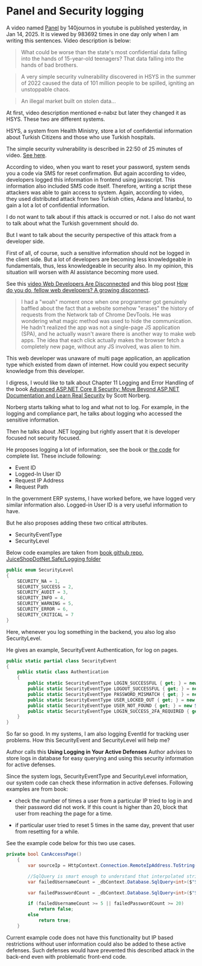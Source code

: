 # Panel and Security logging

A video named [Panel](https://youtu.be/5BzGetrwpoU) by  140journos in youtube is published yesterday, in Jan 14, 2025.
It is viewed by 983692 times in one day only when I am writing this sentences.
Video description is below:

>What could be worse than the state's most confidential data falling into the hands of 15-year-old teenagers? 
>That data falling into the hands of bad brothers.

>A very simple security vulnerability discovered in HSYS in the summer of 2022 caused the data of 101 million people to be spilled, igniting an unstoppable chaos.

>An illegal market built on stolen data...

At first, video description mentioned e-nabız but later they changed it as HSYS. These two are different systems.

HSYS, a system from Health Ministry, store a lot of confidential information about Turkish Citizens and those who use Turkish hospitals. 


The simple security vulnerability is described in 22:50 of 25 minutes of video.
[See here](https://youtu.be/5BzGetrwpoU?t=1370).

According to video, when you want to reset your password, system sends you a code via SMS for reset confirmation.
But again according to video, developers logged this information in frontend using javascript.
This information also included SMS code itself.
Therefore, writing a script these attackers was able to gain access to system.
Again, according to video, they used distributed attack from two Turkish cities, Adana and İstanbul, to gain a lot a lot of confidential information.

I do not want to talk about if this attack is occurred or not.
I also do not want to talk about what the Turkish government should do.

But I want to talk about the security perspective of this attack from a developer side.

First of all, of course, such a sensitive information should not be logged in the client side.
But a lot of developers are becoming less knowledgeable in fundamentals, thus, less knowledgeable in security also.
In my opinion, this situation will worsen with AI assistance becoming more used.

See this [video Web Developers Are Disconnected](https://www.youtube.com/watch?v=oNjfXnhq0UM) and this blog post [How do you do, fellow web developers? A growing disconnect](https://rakhim.exotext.com/web-developers-a-growing-disconnect).

> I had a "woah" moment once when one programmer got genuinely baffled about the fact that a website somehow "erases" the history of requests from the Network tab of Chrome DevTools. He was wondering what magic method was used to hide the communication. He hadn't realized the app was not a single-page JS application (SPA), and he actually wasn't aware there is another way to make web apps. The idea that each click actually makes the browser fetch a completely new page, without any JS involved, was alien to him. 

This web developer was  unaware of multi page application, an application type which existed from dawn of internet.
How could you expect security knowledge from this developer.

I digress, I would like to talk about Chapter 11 Logging and Error Handling of the book [Advanced ASP.NET Core 8 Security: Move Beyond ASP.NET Documentation and Learn Real Security](https://link.springer.com/book/10.1007/979-8-8688-0494-6) by Scott Norberg.

Norberg starts talking what to log and what not to log.
For example, in the logging and compliance part, he talks about logging who accessed the sensitive information.

Then he talks about .NET logging but rightly assert that it is developer focused not security focused.

He proposes logging a lot of information, see the book or [the code](https://github.com/Apress/Advanced-ASP.NET-Core-8-Security-2nd-ed) for complete list. These include following:

- Event ID
- Logged-In User ID 
- Request IP Address 
- Request Path 

In the government ERP systems, I have worked before, we have logged very similar information also.
Logged-in User ID is a very useful information to have.

But he also proposes adding these two critical attributes.

- SecurityEventType
- SecurityLevel

Below code examples are taken from [book github repo, JuiceShopDotNet.Safe/Logging folder](https://github.com/Apress/Advanced-ASP.NET-Core-8-Security-2nd-ed/tree/main/JuiceShopDotNet.Safe/Logging)



```csharp
public enum SecurityLevel
{
    SECURITY_NA = 1,
    SECURITY_SUCCESS = 2,
    SECURITY_AUDIT = 3,
    SECURITY_INFO = 4,
    SECURITY_WARNING = 5,
    SECURITY_ERROR = 6,
    SECURITY_CRITICAL = 7
}
```

Here, whenever you log something in the backend, you also log also SecurityLevel.

He gives an example, SecurityEvent Authentication, for log on pages.

```csharp
public static partial class SecurityEvent
{
    public static class Authentication
    {
        public static SecurityEventType LOGIN_SUCCESSFUL { get; } = new SecurityEventType(1200, LogLevel.Information, SecurityEventType.SecurityLevel.SECURITY_SUCCESS);
        public static SecurityEventType LOGOUT_SUCCESSFUL { get; } = new SecurityEventType(1201, LogLevel.Information, SecurityEventType.SecurityLevel.SECURITY_SUCCESS);
        public static SecurityEventType PASSWORD_MISMATCH { get; } = new SecurityEventType(1202, LogLevel.Debug, SecurityEventType.SecurityLevel.SECURITY_INFO);
        public static SecurityEventType USER_LOCKED_OUT { get; } = new SecurityEventType(1203, LogLevel.Debug, SecurityEventType.SecurityLevel.SECURITY_WARNING);
        public static SecurityEventType USER_NOT_FOUND { get; } = new SecurityEventType(1204, LogLevel.Information, SecurityEventType.SecurityLevel.SECURITY_WARNING);
        public static SecurityEventType LOGIN_SUCCESS_2FA_REQUIRED { get; } = new SecurityEventType(1210, LogLevel.Information, SecurityEventType.SecurityLevel.SECURITY_INFO);
    }
}
```

So far so good. 
In my systems, I am also logging EventId for tracking user problems.
How this SecurityEvent and SecurityLevel will help me?

Author calls this **Using Logging in Your Active Defenses**
Author advises to store logs in database for easy querying and using this security information for active defenses.

Since the system logs, SecurityEventType and SecurityLevel information, our system code can check these information in active defenses.
Following examples are from book:

- check the number of times a user from a particular IP tried to log in and their password did not work. If this count is higher than 20, block that user from reaching the page for a time.

- if particular user tried to reset 5 times in the same day, prevent that user from resetting for a while.


See the example code below for this two use cases.

```csharp
private bool CanAccessPage()
    {
        var sourceIp = HttpContext.Connection.RemoteIpAddress.ToString();

        //SqlQuery is smart enough to understand that interpolated string values should be treated as parameters, so this is safe from SQL injection attacks
        var failedUsernameCount = _dbContext.Database.SqlQuery<int>($"SELECT COUNT(1) AS Value FROM SecurityEvent WHERE DateCreated > {DateTime.UtcNow.AddDays(-1)} AND RequestIP = {sourceIp} AND EventID = {Logging.SecurityEvent.Authentication.USER_NOT_FOUND.EventId}").Single();

        var failedPasswordCount = _dbContext.Database.SqlQuery<int>($"SELECT COUNT(1) AS Value FROM SecurityEvent WHERE DateCreated > {DateTime.UtcNow.AddDays(-1)} AND RequestIP = {sourceIp} AND EventID = {Logging.SecurityEvent.Authentication.PASSWORD_MISMATCH.EventId}").Single();

        if (failedUsernameCount >= 5 || failedPasswordCount >= 20)
            return false;
        else
            return true;
    }
```  
Current example code does not have this functionality but IP based restrictions without user information could also be added to these active defenses.
Such defenses would have prevented this described  attack in the back-end  even with problematic front-end code.





